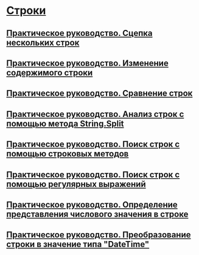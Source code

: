 # [Строки](index.md)
## [Практическое руководство. Сцепка нескольких строк](how-to-concatenate-multiple-strings.md)
## [Практическое руководство. Изменение содержимого строки](how-to-modify-string-contents.md)
## [Практическое руководство. Сравнение строк](how-to-compare-strings.md)
## [Практическое руководство. Анализ строк с помощью метода String.Split](how-to-parse-strings-using-string-split.md)
## [Практическое руководство. Поиск строк с помощью строковых методов](how-to-search-strings-using-string-methods.md)
## [Практическое руководство. Поиск строк с помощью регулярных выражений](how-to-search-strings-using-regular-expressions.md)
## [Практическое руководство. Определение представления числового значения в строке](how-to-determine-whether-a-string-represents-a-numeric-value.md)
## [Практическое руководство. Преобразование строки в значение типа "DateTime"](how-to-convert-a-string-to-a-datetime.md)
